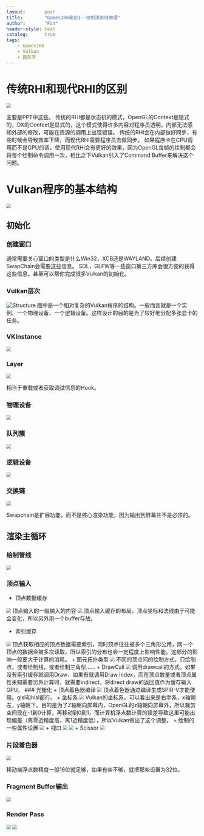 ```yaml
---
layout:       post
title:        "Games106笔记1——绘制流水线原理"
author:       "Fon"
header-style: text
catalog:      true
tags:
    - Games106
    - Vulkan
    - 图形学
---
```


# 传统RHI和现代RHI的区别
<img src="https://raw.githubusercontent.com/achmli/achmli.github.io/master/img/Pics-Games106/Differ.png" style="zoom:75%" />

主要是PPT中这些。
传统的RHI都是状态机的模式，OpenGL的Context是隐式的，DX的Context是显式的，这个模式使得许多内容对程序员透明，内部无法感知外部的修改，可能在资源的调用上出现错误。
传统的RHI会在内部做好同步，有些时候会导致效率下降，而现代RHI需要程序员去做同步。
如果程序卡在CPU调用而不是GPU的话，使用现代RHI会有更好的效果，因为OpenGL每帧的绘制都会将每个绘制命令调用一次，相比之下Vulkan引入了Command Buffer来解决这个问题。

# Vulkan程序的基本结构
<img src="https://raw.githubusercontent.com/achmli/achmli.github.io/master/img/Pics-Games106/Pipeline.png" style="zoom:75%" />

## 初始化
### 创建窗口
通常需要关心窗口的类型是什么Win32，XCB还是WAYLAND。后续创建SwapChain会需要这些信息。
SDL，GLFW等一些窗口第三方库会很方便的获得这些信息。甚至可以帮你完成很多Vulkan的初始化。
### Vulkan层次
![Structure](https://raw.githubusercontent.com/achmli/achmli.github.io/master/img/Pics-Games106/Layers.png)
图中是一个相对复杂的Vulkan程序的结构。一般而言就是一个实例、一个物理设备、一个逻辑设备。这样设计的目的是为了较好地分配多张显卡的任务。

### VKInstance
<img src="https://raw.githubusercontent.com/achmli/achmli.github.io/master/img/Pics-Games106/VKInstance.png" style="zoom:75%" />

### Layer
<img src="https://raw.githubusercontent.com/achmli/achmli.github.io/master/img/Pics-Games106/Layer.png" style="zoom:75%" />

相当于重载或者获取调试信息的Hook。

### 物理设备
<img src="https://raw.githubusercontent.com/achmli/achmli.github.io/master/img/Pics-Games106/PhysicalDevice.png" style="zoom:75%" />

### 队列簇
<img src="https://raw.githubusercontent.com/achmli/achmli.github.io/master/img/Pics-Games106/QueueFamily.png" style="zoom:75%" />

### 逻辑设备
<img src="https://raw.githubusercontent.com/achmli/achmli.github.io/master/img/Pics-Games106/LogicDevice.png" style="zoom:75%" />

### 交换链
<img src="https://raw.githubusercontent.com/achmli/achmli.github.io/master/img/Pics-Games106/SwapChain.png" style="zoom:75%" />

Swapchain是扩展功能，而不是核心渲染功能，因为输出到屏幕并不是必须的。

## 渲染主循环
### 绘制管线
<img src="https://raw.githubusercontent.com/achmli/achmli.github.io/master/img/Pics-Games106/RenderingPipline.png" style="zoom:75%" />

### 顶点输入

+ 顶点数据缓存
<img src="https://raw.githubusercontent.com/achmli/achmli.github.io/master/img/Pics-Games106/InputAssembly.png" style="zoom:75%" />
顶点输入的一般输入的内容
<img src="https://raw.githubusercontent.com/achmli/achmli.github.io/master/img/Pics-Games106/VertexFormat.png" style="zoom:75%" />
顶点输入缓存的布局，顶点坐标和法线由于可能会变化，所以另外用一个buffer存放。

+ 索引缓存
<img src="https://raw.githubusercontent.com/achmli/achmli.github.io/master/img/Pics-Games106/VertexIndex.png" style="zoom:75%" />
顶点获取相应的顶点数据需要索引，同时顶点往往被多个三角形公用，同一个顶点的数据会被多次读取，所以索引的分布也会一定程度上影响性能。这部分的影响一般要大于计算的消耗。
+ 图元拓扑类型
<img src="https://raw.githubusercontent.com/achmli/achmli.github.io/master/img/Pics-Games106/PrimitiveType.png" style="zoom:75%" />
不同的顶点间的绘制方式，只绘制点，或者绘制线，或者绘制三角型……
+ DrawCall
<img src="https://raw.githubusercontent.com/achmli/achmli.github.io/master/img/Pics-Games106/DrawCall.png" style="zoom:75%" />
调用drawcall的方式。如果没有索引缓存就调用Draw，如果有就调用Draw Index，而在顶点数量或者顶点属性未知需要另外计算时，就需要indirect，将direct draw的返回值作为缓存输入GPU。
### 光栅化
+ 顶点着色器编译
  <img src="https://raw.githubusercontent.com/achmli/achmli.github.io/master/img/Pics-Games106/Compiler.png" style="zoom:75%" />
  顶点着色器通过编译生成SPIR-V才能使用。glsl和hlsl都行。
+ 坐标系
  <img src="https://raw.githubusercontent.com/achmli/achmli.github.io/master/img/Pics-Games106/Coordinate.png" style="zoom:75%" />
  Vulkan的坐标系，可以看出来是右手系，x轴朝左，y轴朝下。目的是为了Z轴朝向屏幕内，OpenGL的z轴朝向屏幕外，所以裁剪空间现在-1到0计算，再移动到0到1，而计算机浮点数计算的误差导致这里可能出现偏差（离零近精度高，离1近精度低），所以Vulkan做出了这个调整。
+ 绘制的一些属性设置
  <img src="https://raw.githubusercontent.com/achmli/achmli.github.io/master/img/Pics-Games106/States.png" style="zoom:75%" />
+ 视口
  <img src="https://raw.githubusercontent.com/achmli/achmli.github.io/master/img/Pics-Games106/ViewPort.png" style="zoom:75%" />

  <img src="https://raw.githubusercontent.com/achmli/achmli.github.io/master/img/Pics-Games106/Viewport2.png" style="zoom:75%" />
+ Scissor

 
<img src="https://raw.githubusercontent.com/achmli/achmli.github.io/master/img/Pics-Games106/Scissor.png" style="zoom:75%" />


### 片段着色器


<img src="https://raw.githubusercontent.com/achmli/achmli.github.io/master/img/Pics-Games106/FragmentShader.png" style="zoom:75%" />

移动端浮点数精度一般16位就足够，如果有些不够，就把那些设置为32位。

### Fragment Buffer输出
<img src="https://raw.githubusercontent.com/achmli/achmli.github.io/master/img/Pics-Games106/FragmentBuffer.png" style="zoom:75%" />

### Render Pass
<img src="https://raw.githubusercontent.com/achmli/achmli.github.io/master/img/Pics-Games106/RenderPipeline.png" Style="zoom:75%" />

<img src="https://raw.githubusercontent.com/achmli/achmli.github.io/master/img/Pics-Games106/RenderPass.png" style="zoom:75%" />
